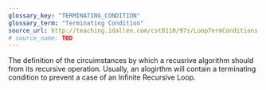 ```yaml
---
glossary_key: "TERMINATING_CONDITION"
glossary_term: "Terminating Condition"
source_url: http://teaching.idallen.com/cst8110/97s/LoopTermConditions.html
# source_name: TBD
---
```


The definition of the circuimstances by which a recusrive algorithm should from its recursive operation. Usually, an alogirthm will contain a terminating condition to prevent a case of an Infinite Recursive Loop.

<!-- [Alternative:] The terminating condition of a loop is the opposite of the test condition that allows the loop to continue looping. The terminating condition is the condition that stops the looping. -->
